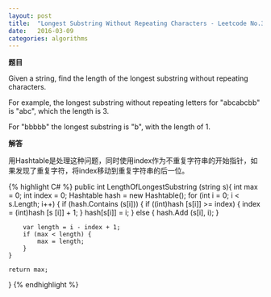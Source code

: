 ```yaml
---
layout: post
title:  "Longest Substring Without Repeating Characters - Leetcode No.3"
date:   2016-03-09
categories: algorithms
---
```


**题目**

Given a string, find the length of the longest substring without repeating characters. 

For example, the longest substring without repeating letters for "abcabcbb" is "abc", which the length is 3. 

For "bbbbb" the longest substring is "b", with the length of 1.

**解答**

用Hashtable是处理这种问题，同时使用index作为不重复字符串的开始指针，如果发现了重复字符，将index移动到重复字符串的后一位。

{% highlight C# %}
public int LengthOfLongestSubstring (string s){
	int max = 0;
	int index = 0;
	Hashtable hash = new Hashtable();
	for (int i = 0; i < s.Length; i++) {
		if (hash.Contains (s[i])) {
			if ((int)hash [s[i]] >= index) {
				index = (int)hash [s [i]] + 1;
			}
			hash[s[i]] = i;
		} else {
			hash.Add (s[i], i);
		}

		var length = i - index + 1;
		if (max < length) {
			max = length;
		}
	}

	return max;
}
{% endhighlight %}